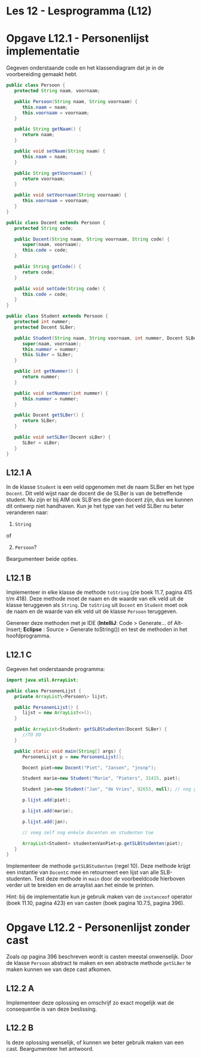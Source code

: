 Les 12 - Lesprogramma (L12)
===

# Opgave L12.1 - Personenlijst implementatie

Gegeven onderstaande code en het klassendiagram dat je in de voorbereiding gemaakt hebt.

```java
public class Persoon {
   protected String naam, voornaam;

   public Persoon(String naam, String voornaam) {
      this.naam = naam;
      this.voornaam = voornaam;
   }

   public String getNaam() {
      return naam;
   }

   public void setNaam(String naam) {
      this.naam = naam;
   }

   public String getVoornaam() {
      return voornaam;
   }

   public void setVoornaam(String voornaam) {
      this.voornaam = voornaam;
   }
}

public class Docent extends Persoon {
   protected String code;

   public Docent(String naam, String voornaam, String code) {
      super(naam, voornaam);
      this.code = code;
   }

   public String getCode() {
      return code;
   }

   public void setCode(String code) {
      this.code = code;
   }
}

public class Student extends Persoon {
   protected int nummer;
   protected Docent SLBer;

   public Student(String naam, String voornaam, int nummer, Docent SLBer) {
      super(naam, voornaam);
      this.nummer = nummer;
      this.SLBer = SLBer;
   }

   public int getNummer() {
      return nummer;
   }

   public void setNummer(int nummer) {
      this.nummer = nummer;
   }

   public Docent getSLBer() {
      return SLBer;
   }

   public void setSLBer(Docent sLBer) {
      SLBer = sLBer;
   }
}
```

## L12.1 A

In de klasse `Student` is een veld opgenomen met de naam SLBer en het type `Docent`. Dit veld wijst naar de docent die de SLBer is van de betreffende student. Nu zijn er bij AIM ook SLB'ers die geen docent zijn, dus we kunnen dit ontwerp niet handhaven. Kun je het type van het veld SLBer nu beter veranderen naar:

1.  `String`

of

2.  `Persoon`?

Beargumenteer beide opties.

## L12.1 B

Implementeer in elke klasse de methode `toString` (zie boek 11.7, pagina 415 t/m 418). Deze methode moet de naam en de waarde van elk veld uit de klasse teruggeven als `String`. De `toString` uit `Docent` en `Student` moet ook de naam en de waarde van elk veld uit de klasse `Persoon` teruggeven.

Genereer deze methoden met je IDE (**IntelliJ**: Code \> Generate... óf Alt-Insert; **Eclipse** : Source \> Generate toString()) en test de methoden in het hoofdprogramma.

## L12.1 C

Gegeven het onderstaande programma:

```java
import java.util.ArrayList;

public class PersonenLijst {
   private ArrayList\<Persoon\> lijst;

   public PersonenLijst() {
      lijst = new ArrayList<>();
   }

   public ArrayList<Student> getSLBStudenten(Docent SLBer) {
      //TO DO
   }

   public static void main(String[] args) {
      PersonenLijst p = new PersonenLijst();

      Docent piet=new Docent("Piet", "Jansen", "jnsnp");

      Student marie=new Student("Marie", "Pieters", 31415, piet);

      Student jan=new Student("Jan", "de Vries", 92653, null); // nog geen SLB'er

      p.lijst.add(piet);

      p.lijst.add(marie);

      p.lijst.add(jan);

      // voeg zelf nog enkele docenten en studenten toe

      ArrayList<Student> studentenVanPiet=p.getSLBStudenten(piet);
   }
}
```

Implementeer de methode `getSLBStudenten` (regel 10). Deze methode krijgt een instantie van `Docent`c mee en retourneert een lijst van alle SLB-studenten. Test deze methode in `main` door de voorbeeldcode hierboven verder uit te breiden en de arraylist aan het einde te printen.

Hint: bij de implementatie kun je gebruik maken van de `instanceof` operator (boek 11.10, pagina 423) en van casten (boek pagina 10.7.5, pagina 396).


# Opgave L12.2 - Personenlijst zonder cast

Zoals op pagina 396 beschreven wordt is casten meestal onwenselijk. Door de klasse `Persoon` abstract te maken en een abstracte methode `getSLBer` te maken kunnen we van deze cast afkomen.

## L12.2 A

Implementeer deze oplossing en omschrijf zo exact mogelijk wat de consequentie is van deze beslissing.

## L12.2 B

Is deze oplossing wenselijk, of kunnen we beter gebruik maken van een cast. Beargumenteer het antwoord.
